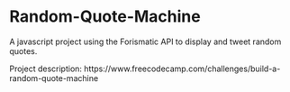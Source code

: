 # Random-Quote-Machine
A javascript project using the Forismatic API to display and tweet random quotes.
<p>Project description: https://www.freecodecamp.com/challenges/build-a-random-quote-machine</p>
